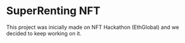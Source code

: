 # SuperRenting NFT

This project was inicially made on NFT Hackathon (EthGlobal) and we decided to keep working on it.
